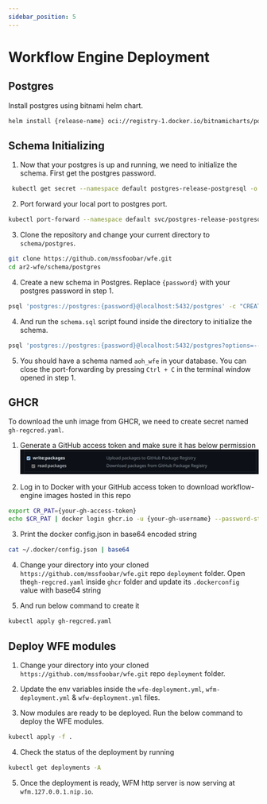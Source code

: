 ```yaml
---
sidebar_position: 5
---
```

# Workflow Engine Deployment

## Postgres

Install postgres using bitnami helm chart.
```bash
helm install {release-name} oci://registry-1.docker.io/bitnamicharts/postgresql
```

## Schema Initializing

1. Now that your postgres is up and running, we need to initialize the schema. First get the postgres password.
```bash
 kubectl get secret --namespace default postgres-release-postgresql -o jsonpath="{.data.postgres-password}" | base64 -d
```

2. Port forward your local port to postgres port.
```bash
kubectl port-forward --namespace default svc/postgres-release-postgresql 5432:5432
```

3. Clone the repository and change your current directory to `schema/postgres`.
```bash
git clone https://github.com/mssfoobar/wfe.git
cd ar2-wfe/schema/postgres
```

4. Create a new schema in Postgres. Replace `{password}` with your postgres password in step 1.
```bash
psql 'postgres://postgres:{password}@localhost:5432/postgres' -c "CREATE SCHEMA aoh_wfe"
```

4. And run the `schema.sql` script found inside the directory to initialize the schema.
```bash
psql 'postgres://postgres:{password}@localhost:5432/postgres?options=--search_path%3daoh_wfe' -f schema.sql
```

5. You should have a schema named `aoh_wfe` in your database. You can close the port-forwarding by pressing `Ctrl + C`
   in the terminal window opened in step 1.

## GHCR

To download the unh image from GHCR, we need to create secret named `gh-regcred.yaml`.

1. Generate a GitHub access token and make sure it has below permission
   ![ghcr](./ghcr.png)

2. Log in to Docker with your GitHub access token to download workflow-engine images hosted in this repo
```bash
export CR_PAT={your-gh-access-token}
echo $CR_PAT | docker login ghcr.io -u {your-gh-username} --password-stdin
```

3. Print the docker config.json in base64 encoded string
```bash
cat ~/.docker/config.json | base64
```

4. Change your directory into your cloned `https://github.com/mssfoobar/wfe.git` repo `deployment` folder. Open 
   the`gh-regcred.yaml` inside `ghcr` folder and update its `.dockerconfig` value with base64 string

5. And run below command to create it
```bash
kubectl apply gh-regcred.yaml
```

## Deploy WFE modules

1. Change your directory into your cloned `https://github.com/mssfoobar/wfe.git` repo `deployment` folder.

2. Update the env variables inside the `wfe-deployment.yml`, `wfm-deployment.yml` & `wfw-deployment.yml` files.

3. Now modules are ready to be deployed. Run the below command to deploy the WFE modules.
```bash
kubectl apply -f .
```

4. Check the status of the deployment by running
```bash
kubectl get deployments -A
```

5. Once the deployment is ready, WFM http server is now serving at `wfm.127.0.0.1.nip.io`.
